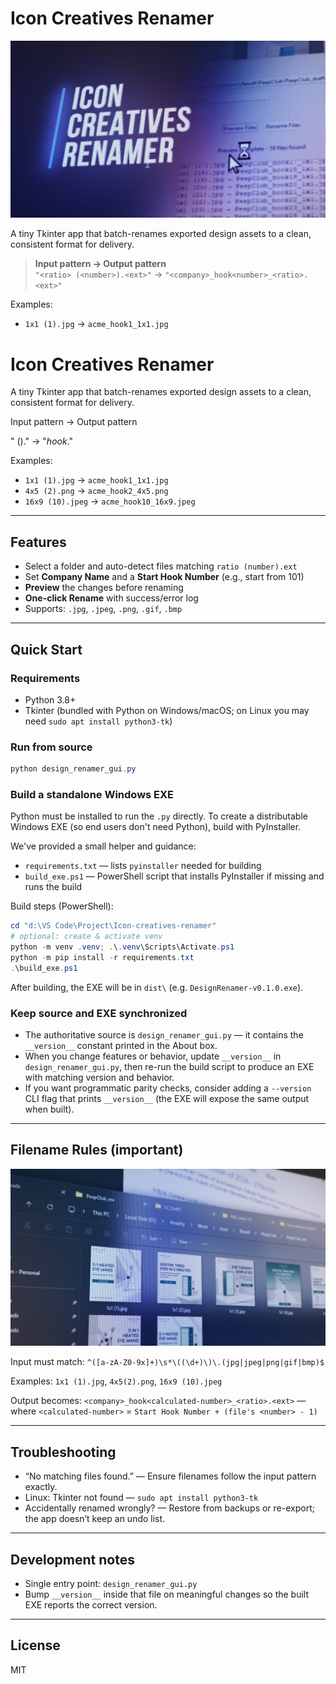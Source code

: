 # Icon Creatives Renamer

![Thumbnail - main view](gallery/thumb-main.jpg)

A tiny Tkinter app that batch-renames exported design assets to a clean, consistent format for delivery.

> **Input pattern → Output pattern**  
> `"<ratio> (<number>).<ext>"` → `"<company>_hook<number>_<ratio>.<ext>"`

Examples:
- `1x1 (1).jpg` → `acme_hook1_1x1.jpg`  
# Icon Creatives Renamer

A tiny Tkinter app that batch-renames exported design assets to a clean, consistent format for delivery.

Input pattern → Output pattern

  "<ratio> (<number>).<ext>" → "<company>_hook<number>_<ratio>.<ext>"

Examples:
 - `1x1 (1).jpg` → `acme_hook1_1x1.jpg`
 - `4x5 (2).png` → `acme_hook2_4x5.png`
 - `16x9 (10).jpeg` → `acme_hook10_16x9.jpeg`

---

## Features

 - Select a folder and auto-detect files matching `ratio (number).ext`
 - Set **Company Name** and a **Start Hook Number** (e.g., start from 101)
 - **Preview** the changes before renaming
 - **One-click Rename** with success/error log
 - Supports: `.jpg`, `.jpeg`, `.png`, `.gif`, `.bmp`

---

## Quick Start

### Requirements

 - Python 3.8+
 - Tkinter (bundled with Python on Windows/macOS; on Linux you may need `sudo apt install python3-tk`)

### Run from source

```powershell
python design_renamer_gui.py
```

### Build a standalone Windows EXE

Python must be installed to run the `.py` directly. To create a distributable Windows EXE (so end users don't need Python), build with PyInstaller.

We've provided a small helper and guidance:

 - `requirements.txt` — lists `pyinstaller` needed for building
 - `build_exe.ps1` — PowerShell script that installs PyInstaller if missing and runs the build

Build steps (PowerShell):

```powershell
cd "d:\VS Code\Project\Icon-creatives-renamer"
# optional: create & activate venv
python -m venv .venv; .\.venv\Scripts\Activate.ps1
python -m pip install -r requirements.txt
.\build_exe.ps1
```

After building, the EXE will be in `dist\` (e.g. `DesignRenamer-v0.1.0.exe`).

### Keep source and EXE synchronized

 - The authoritative source is `design_renamer_gui.py` — it contains the `__version__` constant printed in the About box.
 - When you change features or behavior, update `__version__` in `design_renamer_gui.py`, then re-run the build script to produce an EXE with matching version and behavior.
 - If you want programmatic parity checks, consider adding a `--version` CLI flag that prints `__version__` (the EXE will expose the same output when built).

---

## Filename Rules (important)

![File rename example](gallery/file-rename-example.jpg)

Input must match: `^([a-zA-Z0-9x]+)\s*\((\d+)\)\.(jpg|jpeg|png|gif|bmp)$`

Examples: `1x1 (1).jpg`, `4x5(2).png`, `16x9 (10).jpeg`

Output becomes: `<company>_hook<calculated-number>_<ratio>.<ext>` — where `<calculated-number>` = `Start Hook Number + (file's <number> - 1)`

---

## Troubleshooting

 - “No matching files found.” — Ensure filenames follow the input pattern exactly.
 - Linux: Tkinter not found — `sudo apt install python3-tk`
 - Accidentally renamed wrongly? — Restore from backups or re-export; the app doesn’t keep an undo list.

---

## Development notes

 - Single entry point: `design_renamer_gui.py`
 - Bump `__version__` inside that file on meaningful changes so the built EXE reports the correct version.

---

## License

MIT
